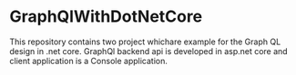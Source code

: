 # GraphQlWithDotNetCore
This repository contains two project whichare example for the Graph QL design in .net core.
GraphQl backend api is developed in asp.net core and client application is a Console application.
